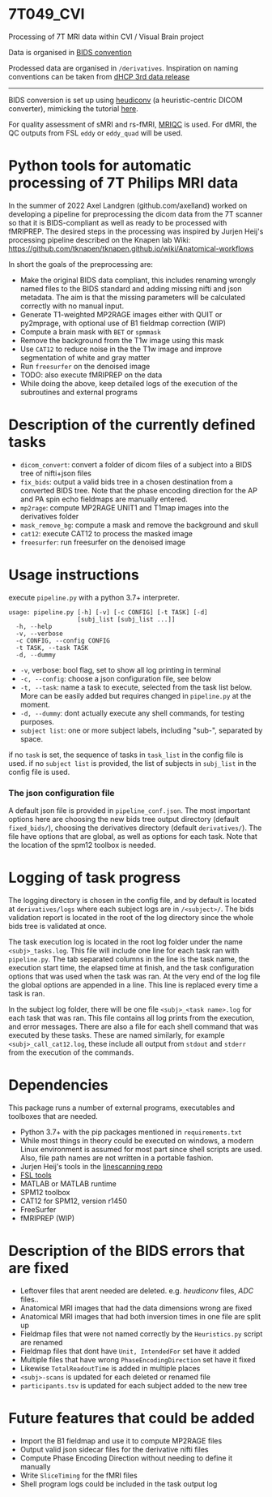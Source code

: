# 7T049_CVI
Processing of 7T MRI data within CVI / Visual Brain project

Data is organised in [BIDS convention](https://bids.neuroimaging.io/specification.html)

Prodessed data are organised in `/derivatives`. Inspiration on naming conventions can be taken from [dHCP 3rd data release](https://biomedia.github.io/dHCP-release-notes/structure.html) 

-------------

BIDS conversion is set up using [heudiconv](https://heudiconv.readthedocs.io/en/latest/) (a heuristic-centric DICOM converter), mimicking the tutorial [here](http://reproducibility.stanford.edu/bids-tutorial-series-part-2a/).

For quality assessment of sMRI and rs-fMRI, [MRIQC](https://mriqc.readthedocs.io/en/stable/) is used. For dMRI, the QC outputs from FSL `eddy` or `eddy_quad` will be used. 

# Python tools for automatic processing of 7T Philips MRI data 
In the summer of 2022 Axel Landgren (github.com/axelland) worked on developing a pipeline for preprocessing the dicom data from the 7T scanner so that it is BIDS-compliant as well as ready to be processed with fMRIPREP. The desired steps in the processing was inspired by Jurjen Heij's processing pipeline described on the Knapen lab Wiki: https://github.com/tknapen/tknapen.github.io/wiki/Anatomical-workflows

In short the goals of the preprocessing are:
 - Make the original BIDS data compliant, this includes renaming wrongly named files to the BIDS standard and adding missing nifti and json metadata. The aim is that the missing parameters will be calculated correctly with no manual input.
 - Generate T1-weighted MP2RAGE images either with QUIT or py2mprage, with optional use of B1 fieldmap correction (WIP)
 - Compute a brain mask with `BET` or `spmmask`
 - Remove the background from the T1w image using this mask
 - Use `CAT12` to reduce noise in the the T1w image and improve segmentation of white and gray matter
 - Run `freesurfer` on the denoised image
 - TODO: also execute fMRIPREP on the data  
 - While doing the above, keep detailed logs of the execution of the subroutines and external programs

# Description of the currently defined tasks
- `dicom_convert`: convert a folder of dicom files of a subject into a BIDS tree of nifti+json files 
- `fix_bids`: output a valid bids tree in a chosen destination from a converted BIDS tree. Note that the phase encoding direction for the AP and PA spin echo fieldmaps are manually entered. 
- `mp2rage`: compute MP2RAGE UNIT1 and T1map images into the derivatives folder
- `mask_remove_bg`: compute a mask and remove the background and skull
- `cat12`: execute CAT12 to process the masked image
- `freesurfer`: run freesurfer on the denoised image  

# Usage instructions
execute `pipeline.py` with a python 3.7+ interpreter. 

```
usage: pipeline.py [-h] [-v] [-c CONFIG] [-t TASK] [-d]
                   [subj_list [subj_list ...]]
  -h, --help    
  -v, --verbose 
  -c CONFIG, --config CONFIG
  -t TASK, --task TASK
  -d, --dummy
```

 - `-v`, verbose: bool flag, set to show all log printing in terminal 
 - `-c, --config`: choose a json configuration file, see below
 - `-t, --task`: name a task to execute, selected from the task list below. More can be easily added but requires changed in `pipeline.py` at the moment. 
 - `-d, --dummy`: dont actually execute any shell commands, for testing purposes.
 - `subject list`: one or more subject labels, including "sub-", separated by space.   

if no `task` is set, the sequence of tasks in `task_list` in the config file is used. 
if no `subject list` is provided, the list of subjects in `subj_list` in the config file is used. 

### The json configuration file
A default json file is provided in `pipeline_conf.json`. The most important options here are choosing the new bids tree output directory (default `fixed_bids/`), choosing the derivatives directory (default `derivatives/`). The file have options that are global, as well as options for each task. Note that the location of the spm12 toolbox is needed.

# Logging of task progress
The logging directory is chosen in the config file, and by default is located at `derivatives/logs` where each subject logs are in `/<subject>/`.
The bids validation report is located in the root of the log directory since the whole bids tree is validated at once.  

The task execution log is located in the root log folder under the name `<subj>_tasks.log`. This file will include one line for each task ran with `pipeline.py`. The tab separated columns in the line is the task name, the execution start time, the elapsed time at finish, and the task configuration options that was used when the task was ran. At the very end of the log file the global options are appended in a line. This line is replaced every time a task is ran.   

In the subject log folder, there will be one file `<subj>_<task name>.log` for each task that was ran. This file contains all log prints from the execution, and error messages. There are also a file for each shell command that was executed by these tasks. These are named similarly, for example `<subj>_call_cat12.log`, these include all output from `stdout` and `stderr` from the execution of the commands. 

# Dependencies
This package runs a number of external programs, executables and toolboxes that are needed. 

- Python 3.7+ with the pip packages mentioned in `requirements.txt`
- While most things in theory could be executed on windows, a modern Linux environment is assumed for most part since shell scripts are used. Also, file path names are not written in a portable fashion. 
- Jurjen Heij's tools in the [linescanning repo](https://github.com/gjheij/linescanning)
- [FSL tools](https://fsl.fmrib.ox.ac.uk/fsl/fslwiki/Fslutils)
- MATLAB or MATLAB runtime 
- SPM12 toolbox
- CAT12 for SPM12, version r1450
- FreeSurfer
- fMRIPREP (WIP)

# Description of the BIDS errors that are fixed
- Leftover files that arent needed are deleted. e.g. *heudiconv* files, *ADC* files..
- Anatomical MRI images that had the data dimensions wrong are fixed
- Anatomical MRI images that had both inversion times in one file are split up
- Fieldmap files that were not named correctly by the `Heuristics.py` script are renamed
- Fieldmap files that dont have `Unit, IntendedFor` set have it added
- Multiple files that have wrong `PhaseEncodingDirection` set have it fixed
- Likewise `TotalReadoutTime` is added in multiple places
- `<subj>-scans` is updated for each deleted or renamed file
- `participants.tsv` is updated for each subject added to the new tree

# Future features that could be added 
- Import the B1 fieldmap and use it to compute MP2RAGE files
- Output valid json sidecar files for the derivative nifti files
- Compute Phase Encoding Direction without needing to define it manually
- Write `SliceTiming` for the fMRI files
- Shell program logs could be included in the task output log
